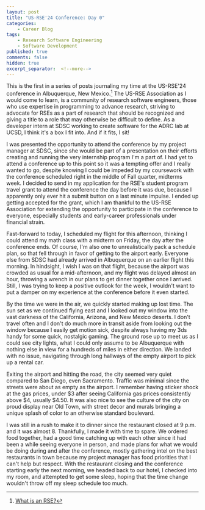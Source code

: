 ```yaml
---
layout: post
title: "US-RSE'24 Conference: Day 0"
categories:
    - Career Blog
tags:
    - Research Software Engineering
    - Software Development
published: true
comments: false
hidden: true
excerpt_separator:  <!--more-->
---
```


This is the first in a series of posts journaling my time at the US-RSE'24 conference in Albuquerque, New Mexico.[^1] The US-RSE Association as I would come to learn, is a community of research software engineers, those who use expertise in programming to advance research, striving to advocate for RSEs as a part of research that should be recognized and giving a title to a role that may otherwise be difficult to define. As a developer intern at SDSC working to create software for the ADRC lab at UCSD, I think it's a box I fit into. And if it fits, I sit!<!--more-->

I was presented the opportunity to attend the conference by my project manager at SDSC, since she would be part of a presentation on their efforts creating and running the very internship program I'm a part of. I had yet to attend a conference up to this point so it was a tempting offer and I really wanted to go, despite knowing I could be impeded by my coursework with the conference scheduled right in the middle of Fall quarter, midterms week. I decided to send in my application for the RSE's student program travel grant to attend the conference the day before it was due, because I apparently only ever hit a submit button on a last minute impulse. I ended up getting accepted for the grant, which I am thankful to the US-RSE Association for extending the opportunity to participate in the conference to everyone, especially students and early-career professionals under financial strain.

Fast-forward to today, I scheduled my flight for this afternoon, thinking I could attend my math class with a midterm on Friday, the day after the conference ends. Of course, I'm also one to unrealistically pack a schedule plan, so that fell through in favor of getting to the airport early. Everyone else from SDSC had already arrived in Albuquerque on an earlier flight this morning. In hindsight, I wish I was on that flight, because the airport was crowded as usual for a mid-afternoon, and my flight was delayed almost an hour, throwing a wrench in our plans to get dinner together once I arrived. Still, I was trying to keep a positive outlook for the week, I wouldn't want to put a damper on my experience at the conference before it even started.

By the time we were in the air, we quickly started making up lost time. The sun set as we continued flying east and I looked out my window into the vast darkness of the California, Arizona, and New Mexico deserts. I don't travel often and I don't do much more in transit aside from looking out the window because I easily get motion sick, despite always having my 3ds handy for some quick, nostalgic gaming. The ground rose up to meet us as I could see city lights, what I could only assume to be Albuquerque with nothing else in view for a hundreds of miles in either direction. We landed with no issue, navigating through long hallways of the empty airport to pick up a rental car.

Exiting the airport and hitting the road, the city seemed very quiet compared to San Diego, even Sacramento. Traffic was minimal since the streets were about as empty as the airport. I remember having sticker shock at the gas prices, under $3 after seeing California gas prices consistently above $4, usually $4.50. It was also nice to see the culture of the city on proud display near Old Town, with street decor and murals bringing a unique splash of color to an otherwise standard boulevard.

I was still in a rush to make it to dinner since the restaurant closed at 9 p.m. and it was almost 8. Thankfully, I made it with time to spare. We ordered food together, had a good time catching up with each other since it had been a while seeing everyone in person, and made plans for what we would be doing during and after the conference, mostly gathering intel on the best restaurants in town because my project manager has food priorities that I can't help but respect. With the restaurant closing and the conference starting early the next morning, we headed back to our hotel, I checked into my room, and attempted to get some sleep, hoping that the time change wouldn't throw off my sleep schedule too much.

[^1]: [What is an RSE?](https://us-rse.org/about/what-is-an-rse/)
